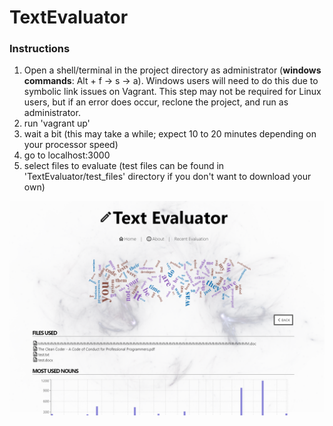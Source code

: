 # TextEvaluator
### Instructions
1. Open a shell/terminal in the project directory as administrator (**windows commands**: Alt + f -> s -> a). Windows users will need to do this due to symbolic link issues on Vagrant. This step may not be required for Linux users, but if an error does occur, reclone the project, and run as administrator.
2. run 'vagrant up'
3. wait a bit (this may take a while; expect 10 to 20 minutes depending on your processor speed)
4. go to localhost:3000
5. select files to evaluate (test files can be found in 'TextEvaluator/test_files' directory if you don't want to download your own)

![Image of Landing Page](https://github.com/AnthonyVu/TextEvaluator/blob/master/TextEvaluator/images/samplePage.png)

